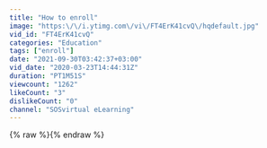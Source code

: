 ```yaml
---
title: "How to enroll"
image: "https:\/\/i.ytimg.com\/vi\/FT4ErK41cvQ\/hqdefault.jpg"
vid_id: "FT4ErK41cvQ"
categories: "Education"
tags: ["enroll"]
date: "2021-09-30T03:42:37+03:00"
vid_date: "2020-03-23T14:44:31Z"
duration: "PT1M51S"
viewcount: "1262"
likeCount: "3"
dislikeCount: "0"
channel: "SOSvirtual eLearning"
---
```

{% raw %}{% endraw %}
